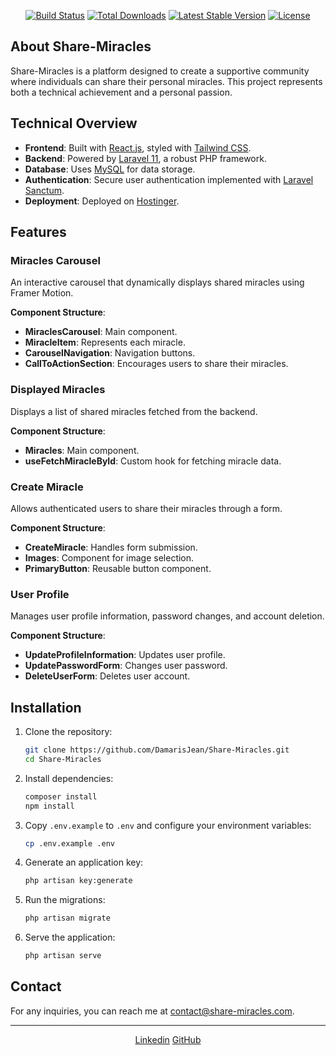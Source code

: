 

<p align="center">
    <a href="https://github.com/DamarisJean/Share-Miracles/actions"><img src="https://github.com/DamarisJean/Share-Miracles/workflows/tests/badge.svg" alt="Build Status"></a>
    <a href="https://packagist.org/packages/laravel/framework"><img src="https://img.shields.io/packagist/dt/laravel/framework" alt="Total Downloads"></a>
    <a href="https://packagist.org/packages/laravel/framework"><img src="https://img.shields.io/packagist/v/laravel/framework" alt="Latest Stable Version"></a>
    <a href="https://packagist.org/packages/laravel/framework"><img src="https://img.shields.io/packagist/l/laravel/framework" alt="License"></a>
</p>

## About Share-Miracles

Share-Miracles is a platform designed to create a supportive community where individuals can share their personal miracles. This project represents both a technical achievement and a personal passion.

## Technical Overview

- **Frontend**: Built with [React.js](https://reactjs.org/), styled with [Tailwind CSS](https://tailwindcss.com/).
- **Backend**: Powered by [Laravel 11](https://laravel.com/), a robust PHP framework.
- **Database**: Uses [MySQL](https://www.mysql.com/) for data storage.
- **Authentication**: Secure user authentication implemented with [Laravel Sanctum](https://laravel.com/docs/11.x/sanctum).
- **Deployment**: Deployed on [Hostinger](https://www.hostinger.com/).

## Features

### Miracles Carousel

An interactive carousel that dynamically displays shared miracles using Framer Motion.

**Component Structure**:
- **MiraclesCarousel**: Main component.
- **MiracleItem**: Represents each miracle.
- **CarouselNavigation**: Navigation buttons.
- **CallToActionSection**: Encourages users to share their miracles.

### Displayed Miracles

Displays a list of shared miracles fetched from the backend.

**Component Structure**:
- **Miracles**: Main component.
- **useFetchMiracleById**: Custom hook for fetching miracle data.

### Create Miracle

Allows authenticated users to share their miracles through a form.

**Component Structure**:
- **CreateMiracle**: Handles form submission.
- **Images**: Component for image selection.
- **PrimaryButton**: Reusable button component.

### User Profile

Manages user profile information, password changes, and account deletion.

**Component Structure**:
- **UpdateProfileInformation**: Updates user profile.
- **UpdatePasswordForm**: Changes user password.
- **DeleteUserForm**: Deletes user account.

## Installation

1. Clone the repository:
    ```bash
    git clone https://github.com/DamarisJean/Share-Miracles.git
    cd Share-Miracles
    ```

2. Install dependencies:
    ```bash
    composer install
    npm install
    ```

3. Copy `.env.example` to `.env` and configure your environment variables:
    ```bash
    cp .env.example .env
    ```

4. Generate an application key:
    ```bash
    php artisan key:generate
    ```

5. Run the migrations:
    ```bash
    php artisan migrate
    ```

6. Serve the application:
    ```bash
    php artisan serve
    ```



## Contact

For any inquiries, you can reach me at [contact@share-miracles.com](mailto:contact@share-miracles.com).

---

<p align="center">
    <a href="https://www.linkedin.com/in/damaris-jjm" class="icon brands fa-linkedin"><span class="label">Linkedin</span></a>
    <a href="https://github.com/DamarisJean" class="icon brands fa-github"><span class="label">GitHub</span></a>

</p>

